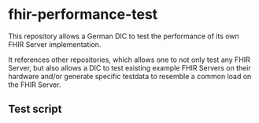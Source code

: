 # fhir-performance-test

This repository allows a German DIC to test the performance of its own FHIR Server implementation.

It references other repositories, which allows one to not only test any FHIR Server, but also allows a DIC to test existing
example FHIR Servers on their hardware and/or generate specific testdata to resemble a common load on the FHIR Server.


## Test script